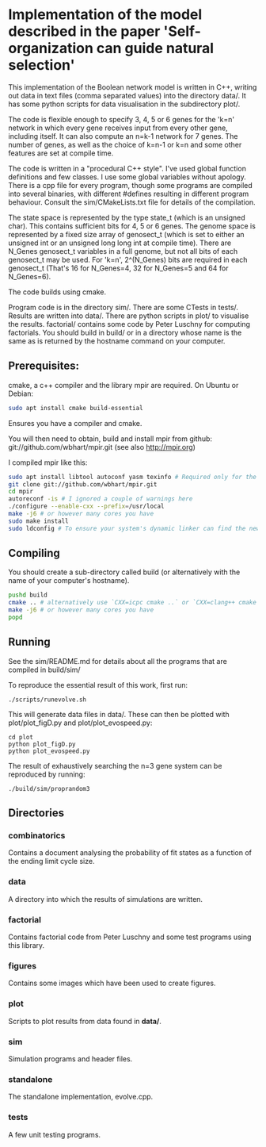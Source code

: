 # Implementation of the model described in the paper 'Self-organization can guide natural selection'

This implementation of the Boolean network model is written in C++,
writing out data in text files (comma separated values) into the
directory data/. It has some python scripts for data visualisation in
the subdirectory plot/.

The code is flexible enough to specify 3, 4, 5 or 6 genes for the 'k=n'
network in which every gene receives input from every other gene,
including itself. It can also compute an n=k-1 network for 7
genes. The number of genes, as well as the choice of k=n-1 or k=n and
some other features are set at compile time.

The code is written in a "procedural C++ style". I've used global
function definitions and few classes. I use some global variables
without apology. There is a cpp file for every program, though some
programs are compiled into several binaries, with different #defines
resulting in different program behaviour. Consult the
sim/CMakeLists.txt file for details of the compilation.

The state space is represented by the type state_t (which is an
unsigned char). This contains sufficient bits for 4, 5 or 6 genes. The
genome space is represented by a fixed size array of genosect_t (which
is set to either an unsigned int or an unsigned long long int at
compile time). There are N_Genes genosect_t variables in a full
genome, but not all bits of each genosect_t may be used. For 'k=n',
2^(N_Genes) bits are required in each genosect_t (That's 16 for
N_Genes=4, 32 for N_Genes=5 and 64 for N_Genes=6).

The code builds using cmake.

Program code is in the directory sim/. There are some CTests in
tests/. Results are written into data/. There are python scripts in
plot/ to visualise the results. factorial/ contains some code by Peter
Luschny for computing factorials. You should build in build/ or in a
directory whose name is the same as is returned by the hostname
command on your computer.

## Prerequisites:

cmake, a c++ compiler and the library mpir are required. On Ubuntu or Debian:

```bash
sudo apt install cmake build-essential
```
Ensures you have a compiler and cmake.

You will then need to obtain, build and install mpir from github:
git://github.com/wbhart/mpir.git (see also http://mpir.org)


I compiled mpir like this:
```bash
sudo apt install libtool autoconf yasm texinfo # Required only for the mpir build
git clone git://github.com/wbhart/mpir.git
cd mpir
autoreconf -is # I ignored a couple of warnings here
./configure --enable-cxx --prefix=/usr/local
make -j6 # or however many cores you have
sudo make install
sudo ldconfig # To ensure your system's dynamic linker can find the new libraries
```

## Compiling

You should create a sub-directory called build (or alternatively with
the name of your computer's hostname).

```bash
pushd build
cmake .. # alternatively use `CXX=icpc cmake ..` or `CXX=clang++ cmake ..` to compile with an optimised compiler
make -j6 # or however many cores you have
popd
```

## Running

See the sim/README.md for details about all the programs that are
compiled in build/sim/

To reproduce the essential result of this work, first run:

```
./scripts/runevolve.sh
```

This will generate data files in data/. These can then be plotted with
plot/plot_figD.py and plot/plot_evospeed.py:

```
cd plot
python plot_figD.py
python plot_evospeed.py
```

The result of exhaustively searching the n=3 gene system can be
reproduced by running:

```
./build/sim/proprandom3
```

## Directories

### combinatorics

Contains a document analysing the probability of fit states as a
function of the ending limit cycle size.

### data

A directory into which the results of simulations are written.

### factorial

Contains factorial code from Peter Luschny and some test programs
using this library.

### figures

Contains some images which have been used to create figures.

### plot

Scripts to plot results from data found in **data/**.

### sim

Simulation programs and header files.

### standalone

The standalone implementation, evolve.cpp.

### tests

A few unit testing programs.
